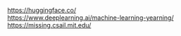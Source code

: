 https://huggingface.co/  
https://www.deeplearning.ai/machine-learning-yearning/  
https://missing.csail.mit.edu/  
